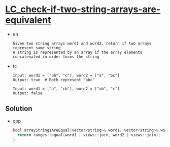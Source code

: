 # [LC_check-if-two-string-arrays-are-equivalent](https://leetcode.com/problems/check-if-two-string-arrays-are-equivalent)

* en

  ```en
  Given two string arrays word1 and word2, return if two arrays represent same string
  A string is represented by an array if the array elements concatenated in order forms the string

  ```

* tc

  ```tc
  Input: word1 = ["ab", "c"], word2 = ["a", "bc"]
  Output: true  # Both represent "abc"

  Input: word1 = ["a", "cb"], word2 = ["ab", "c"]
  Output: false
  ```

## Solution

* cpp

  ```cpp
  bool arrayStringsAreEqual(vector<string>& word1, vector<string>& word2) {
    return ranges::equal(word1 | views::join, word2 | views::join);
  }
  ```
